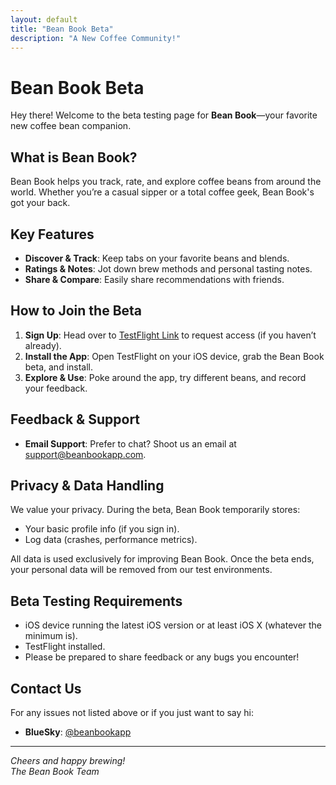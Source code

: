 ```yaml
---
layout: default
title: "Bean Book Beta"
description: "A New Coffee Community!"
---
```


# Bean Book Beta

Hey there! Welcome to the beta testing page for **Bean Book**—your favorite new coffee bean companion.  

## What is Bean Book?

Bean Book helps you track, rate, and explore coffee beans from around the world. Whether you’re a casual sipper or a total coffee geek, Bean Book's got your back.

## Key Features

- **Discover & Track**: Keep tabs on your favorite beans and blends.
- **Ratings & Notes**: Jot down brew methods and personal tasting notes.
- **Share & Compare**: Easily share recommendations with friends.

## How to Join the Beta

1. **Sign Up**: Head over to [TestFlight Link](https://testflight.apple.com/join/aJwMumma) to request access (if you haven’t already).
2. **Install the App**: Open TestFlight on your iOS device, grab the Bean Book beta, and install.
3. **Explore & Use**: Poke around the app, try different beans, and record your feedback.

## Feedback & Support

- **Email Support**: Prefer to chat? Shoot us an email at [support@beanbookapp.com](mailto:beanbookapp@gmail.com).

## Privacy & Data Handling

We value your privacy. During the beta, Bean Book temporarily stores:
- Your basic profile info (if you sign in).
- Log data (crashes, performance metrics).

All data is used exclusively for improving Bean Book. Once the beta ends, your personal data will be removed from our test environments.

## Beta Testing Requirements

- iOS device running the latest iOS version or at least iOS X (whatever the minimum is).
- TestFlight installed.
- Please be prepared to share feedback or any bugs you encounter!

## Contact Us

For any issues not listed above or if you just want to say hi:
- **BlueSky**: [@beanbookapp](https://bsky.app/profile/beanbookapp.bsky.social)
---

_Cheers and happy brewing!_  
_The Bean Book Team_
